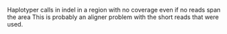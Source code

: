 Haplotyper calls in indel in a region with no coverage even if no reads span the area
This is probably an aligner problem with the short reads that were used.